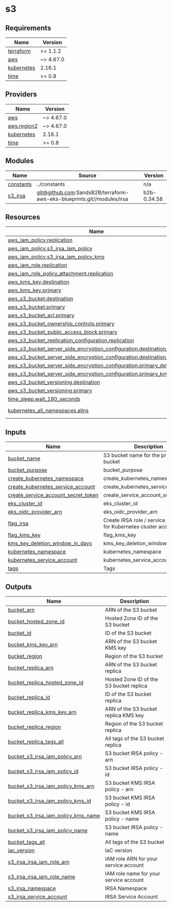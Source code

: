 # s3 #

## Requirements

| Name | Version |
|------|---------|
| <a name="requirement_terraform"></a> [terraform](#requirement\_terraform) | >= 1.1.2 |
| <a name="requirement_aws"></a> [aws](#requirement\_aws) | ~> 4.67.0 |
| <a name="requirement_kubernetes"></a> [kubernetes](#requirement\_kubernetes) | 2.16.1 |
| <a name="requirement_time"></a> [time](#requirement\_time) | >= 0.8 |

## Providers

| Name | Version |
|------|---------|
| <a name="provider_aws"></a> [aws](#provider\_aws) | ~> 4.67.0 |
| <a name="provider_aws.region2"></a> [aws.region2](#provider\_aws.region2) | ~> 4.67.0 |
| <a name="provider_kubernetes"></a> [kubernetes](#provider\_kubernetes) | 2.16.1 |
| <a name="provider_time"></a> [time](#provider\_time) | >= 0.8 |

## Modules

| Name | Source | Version |
|------|--------|---------|
| <a name="module_constants"></a> [constants](#module\_constants) | ../constants | n/a |
| <a name="module_s3_irsa"></a> [s3\_irsa](#module\_s3\_irsa) | git@github.com:SandsB2B/terraform-aws-eks-blueprints.git//modules/irsa | b2b-0.34.58 |

## Resources

| Name | Type |
|------|------|
| [aws_iam_policy.replication](https://registry.terraform.io/providers/hashicorp/aws/latest/docs/resources/iam_policy) | resource |
| [aws_iam_policy.s3_irsa_iam_policy](https://registry.terraform.io/providers/hashicorp/aws/latest/docs/resources/iam_policy) | resource |
| [aws_iam_policy.s3_irsa_iam_policy_kms](https://registry.terraform.io/providers/hashicorp/aws/latest/docs/resources/iam_policy) | resource |
| [aws_iam_role.replication](https://registry.terraform.io/providers/hashicorp/aws/latest/docs/resources/iam_role) | resource |
| [aws_iam_role_policy_attachment.replication](https://registry.terraform.io/providers/hashicorp/aws/latest/docs/resources/iam_role_policy_attachment) | resource |
| [aws_kms_key.destination](https://registry.terraform.io/providers/hashicorp/aws/latest/docs/resources/kms_key) | resource |
| [aws_kms_key.primary](https://registry.terraform.io/providers/hashicorp/aws/latest/docs/resources/kms_key) | resource |
| [aws_s3_bucket.destination](https://registry.terraform.io/providers/hashicorp/aws/latest/docs/resources/s3_bucket) | resource |
| [aws_s3_bucket.primary](https://registry.terraform.io/providers/hashicorp/aws/latest/docs/resources/s3_bucket) | resource |
| [aws_s3_bucket_acl.primary](https://registry.terraform.io/providers/hashicorp/aws/latest/docs/resources/s3_bucket_acl) | resource |
| [aws_s3_bucket_ownership_controls.primary](https://registry.terraform.io/providers/hashicorp/aws/latest/docs/resources/s3_bucket_ownership_controls) | resource |
| [aws_s3_bucket_public_access_block.primary](https://registry.terraform.io/providers/hashicorp/aws/latest/docs/resources/s3_bucket_public_access_block) | resource |
| [aws_s3_bucket_replication_configuration.replication](https://registry.terraform.io/providers/hashicorp/aws/latest/docs/resources/s3_bucket_replication_configuration) | resource |
| [aws_s3_bucket_server_side_encryption_configuration.destination_default](https://registry.terraform.io/providers/hashicorp/aws/latest/docs/resources/s3_bucket_server_side_encryption_configuration) | resource |
| [aws_s3_bucket_server_side_encryption_configuration.destination_kms](https://registry.terraform.io/providers/hashicorp/aws/latest/docs/resources/s3_bucket_server_side_encryption_configuration) | resource |
| [aws_s3_bucket_server_side_encryption_configuration.primary_default](https://registry.terraform.io/providers/hashicorp/aws/latest/docs/resources/s3_bucket_server_side_encryption_configuration) | resource |
| [aws_s3_bucket_server_side_encryption_configuration.primary_kms](https://registry.terraform.io/providers/hashicorp/aws/latest/docs/resources/s3_bucket_server_side_encryption_configuration) | resource |
| [aws_s3_bucket_versioning.destination](https://registry.terraform.io/providers/hashicorp/aws/latest/docs/resources/s3_bucket_versioning) | resource |
| [aws_s3_bucket_versioning.primary](https://registry.terraform.io/providers/hashicorp/aws/latest/docs/resources/s3_bucket_versioning) | resource |
| [time_sleep.wait_180_seconds](https://registry.terraform.io/providers/hashicorp/time/latest/docs/resources/sleep) | resource |
| [kubernetes_all_namespaces.allns](https://registry.terraform.io/providers/hashicorp/kubernetes/2.16.1/docs/data-sources/all_namespaces) | data source |

## Inputs

| Name | Description | Type | Default | Required |
|------|-------------|------|---------|:--------:|
| <a name="input_bucket_name"></a> [bucket\_name](#input\_bucket\_name) | S3 bucket name for the primary bucket | `string` | n/a | yes |
| <a name="input_bucket_purpose"></a> [bucket\_purpose](#input\_bucket\_purpose) | bucket\_purpose | `string` | `""` | no |
| <a name="input_create_kubernetes_namespace"></a> [create\_kubernetes\_namespace](#input\_create\_kubernetes\_namespace) | create\_kubernetes\_namespace | `bool` | `false` | no |
| <a name="input_create_kubernetes_service_account"></a> [create\_kubernetes\_service\_account](#input\_create\_kubernetes\_service\_account) | create\_kubernetes\_service\_account | `bool` | `false` | no |
| <a name="input_create_service_account_secret_token"></a> [create\_service\_account\_secret\_token](#input\_create\_service\_account\_secret\_token) | create\_service\_account\_secret\_token | `bool` | `false` | no |
| <a name="input_eks_cluster_id"></a> [eks\_cluster\_id](#input\_eks\_cluster\_id) | eks\_cluster\_id | `string` | `""` | no |
| <a name="input_eks_oidc_provider_arn"></a> [eks\_oidc\_provider\_arn](#input\_eks\_oidc\_provider\_arn) | eks\_oidc\_provider\_arn | `string` | `""` | no |
| <a name="input_flag_irsa"></a> [flag\_irsa](#input\_flag\_irsa) | Create IRSA role / service account for Kubernetes cluster access? | `bool` | `false` | no |
| <a name="input_flag_kms_key"></a> [flag\_kms\_key](#input\_flag\_kms\_key) | flag\_kms\_key | `bool` | `true` | no |
| <a name="input_kms_key_deletion_window_in_days"></a> [kms\_key\_deletion\_window\_in\_days](#input\_kms\_key\_deletion\_window\_in\_days) | kms\_key\_deletion\_window\_in\_days | `number` | `10` | no |
| <a name="input_kubernetes_namespace"></a> [kubernetes\_namespace](#input\_kubernetes\_namespace) | kubernetes\_namespace | `string` | `""` | no |
| <a name="input_kubernetes_service_account"></a> [kubernetes\_service\_account](#input\_kubernetes\_service\_account) | kubernetes\_service\_account | `string` | `""` | no |
| <a name="input_tags"></a> [tags](#input\_tags) | Tags | `map(string)` | `{}` | no |

## Outputs

| Name | Description |
|------|-------------|
| <a name="output_bucket_arn"></a> [bucket\_arn](#output\_bucket\_arn) | ARN of the S3 bucket |
| <a name="output_bucket_hosted_zone_id"></a> [bucket\_hosted\_zone\_id](#output\_bucket\_hosted\_zone\_id) | Hosted Zone ID of the S3 bucket |
| <a name="output_bucket_id"></a> [bucket\_id](#output\_bucket\_id) | ID of the S3 bucket |
| <a name="output_bucket_kms_key_arn"></a> [bucket\_kms\_key\_arn](#output\_bucket\_kms\_key\_arn) | ARN of the S3 bucket KMS key |
| <a name="output_bucket_region"></a> [bucket\_region](#output\_bucket\_region) | Region of the S3 bucket |
| <a name="output_bucket_replica_arn"></a> [bucket\_replica\_arn](#output\_bucket\_replica\_arn) | ARN of the S3 bucket replica |
| <a name="output_bucket_replica_hosted_zone_id"></a> [bucket\_replica\_hosted\_zone\_id](#output\_bucket\_replica\_hosted\_zone\_id) | Hosted Zone ID of the S3 bucket replica |
| <a name="output_bucket_replica_id"></a> [bucket\_replica\_id](#output\_bucket\_replica\_id) | ID of the S3 bucket replica |
| <a name="output_bucket_replica_kms_key_arn"></a> [bucket\_replica\_kms\_key\_arn](#output\_bucket\_replica\_kms\_key\_arn) | ARN of the S3 bucket replica KMS key |
| <a name="output_bucket_replica_region"></a> [bucket\_replica\_region](#output\_bucket\_replica\_region) | Region of the S3 bucket replica |
| <a name="output_bucket_replica_tags_all"></a> [bucket\_replica\_tags\_all](#output\_bucket\_replica\_tags\_all) | All tags of the S3 bucket replica |
| <a name="output_bucket_s3_irsa_iam_policy_arn"></a> [bucket\_s3\_irsa\_iam\_policy\_arn](#output\_bucket\_s3\_irsa\_iam\_policy\_arn) | S3 bucket IRSA policy - arn |
| <a name="output_bucket_s3_irsa_iam_policy_id"></a> [bucket\_s3\_irsa\_iam\_policy\_id](#output\_bucket\_s3\_irsa\_iam\_policy\_id) | S3 bucket IRSA policy - id |
| <a name="output_bucket_s3_irsa_iam_policy_kms_arn"></a> [bucket\_s3\_irsa\_iam\_policy\_kms\_arn](#output\_bucket\_s3\_irsa\_iam\_policy\_kms\_arn) | S3 bucket KMS IRSA policy - arn |
| <a name="output_bucket_s3_irsa_iam_policy_kms_id"></a> [bucket\_s3\_irsa\_iam\_policy\_kms\_id](#output\_bucket\_s3\_irsa\_iam\_policy\_kms\_id) | S3 bucket KMS IRSA policy - id |
| <a name="output_bucket_s3_irsa_iam_policy_kms_name"></a> [bucket\_s3\_irsa\_iam\_policy\_kms\_name](#output\_bucket\_s3\_irsa\_iam\_policy\_kms\_name) | S3 bucket KMS IRSA policy - name |
| <a name="output_bucket_s3_irsa_iam_policy_name"></a> [bucket\_s3\_irsa\_iam\_policy\_name](#output\_bucket\_s3\_irsa\_iam\_policy\_name) | S3 bucket IRSA policy - name |
| <a name="output_bucket_tags_all"></a> [bucket\_tags\_all](#output\_bucket\_tags\_all) | All tags of the S3 bucket |
| <a name="output_iac_version"></a> [iac\_version](#output\_iac\_version) | IaC version |
| <a name="output_s3_irsa_irsa_iam_role_arn"></a> [s3\_irsa\_irsa\_iam\_role\_arn](#output\_s3\_irsa\_irsa\_iam\_role\_arn) | IAM role ARN for your service account |
| <a name="output_s3_irsa_irsa_iam_role_name"></a> [s3\_irsa\_irsa\_iam\_role\_name](#output\_s3\_irsa\_irsa\_iam\_role\_name) | IAM role name for your service account |
| <a name="output_s3_irsa_namespace"></a> [s3\_irsa\_namespace](#output\_s3\_irsa\_namespace) | IRSA Namespace |
| <a name="output_s3_irsa_service_account"></a> [s3\_irsa\_service\_account](#output\_s3\_irsa\_service\_account) | IRSA Service Account |
